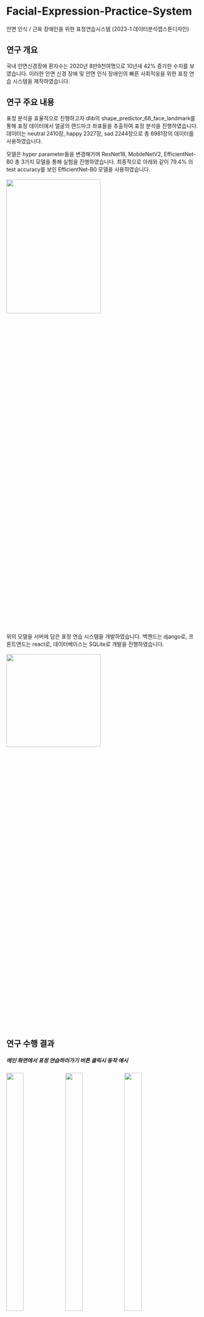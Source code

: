 # Facial-Expression-Practice-System
안면 인식 / 근육 장애인을 위한 표정연습시스템 (2023-1 데이터분석캡스톤디자인)

## 연구 개요
국내 안면신경장애 환자수는 2020년 8만9천여명으로 10년새 42% 증가한 수치를 보였습니다. 이러한 안면 신경 장애 및 안면 인식 장애인의 빠른 사회적응을 위한 표정 연습 시스템을 제작하였습니다.

## 연구 주요 내용
표정 분석을 효율적으로 진행하고자 dlib의 shape_predictor_68_face_landmark를 통해 표정 데이터에서 얼굴의 랜드마크 좌표들을 추출하여 표정 분석을 진행하였습니다. 데이터는 neutral 2410장, happy 2327장, sad 2244장으로 총 6981장의 데이터를 사용하였습니다.

모델은 hyper parameter들을 변경해가며 ResNet18, MobileNetV2, EfficientNet-B0 총 3가지 모델을 통해 실험을 진행하였습니다. 최종적으로 아래와 같이 79.4% 의 test accuracy를 보인 EfficientNet-B0 모델을 사용하였습니다.
<br><br><img src = "https://github.com/jeongmin1217/Facial-Expression-Practice-System/assets/79658037/54337efc-4a46-4e4f-ab33-afcfb6ba58e8" width="70%" height="30%">
<br><br>
위의 모델을 서버에 담은 표정 연습 시스템을 개발하였습니다. 백엔드는 django로, 프론트앤드는 react로, 데이터베이스는 SQLite로 개발을 진행하였습니다.
<br><br><img src = "https://github.com/jeongmin1217/Facial-Expression-Practice-System/assets/79658037/64974ea1-74e8-4de2-9df4-8a7cf72aea96" width="70%" height="25%">

## 연구 수행 결과
<h5>메인 화면에서 표정 연습하러가기 버튼 클릭시 동작 예시</h5>
<img src = "https://github.com/jeongmin1217/Facial-Expression-Practice-System/assets/79658037/78eb4946-4e20-400a-8439-0f5447da37b6" width="30%" height="40%">
<img src = "https://github.com/jeongmin1217/Facial-Expression-Practice-System/assets/79658037/02d6af8f-ecdc-486d-9e75-59ea36600935" width="30%" height="40%">
<img src = "https://github.com/jeongmin1217/Facial-Expression-Practice-System/assets/79658037/82e48dc2-8cc7-43d8-9c56-a97bfda89792" width="30%" height="40%">
<img src = "https://github.com/jeongmin1217/Facial-Expression-Practice-System/assets/79658037/22030351-2431-4469-9ea9-8a13375dcfc8" width="35%" height="40%">
<img src = "https://github.com/jeongmin1217/Facial-Expression-Practice-System/assets/79658037/0486760a-07da-44ee-baf5-4420a268637d" width="35%" height="40%">
<h5>메인 화면에서 표정 맞추러가기 버튼 클릭시 동작 예시</h5>
<img src = "https://github.com/jeongmin1217/Facial-Expression-Practice-System/assets/79658037/58c52b20-eaf1-4466-995e-a1571aa987c2" width="35%" height="40%">
<img src = "https://github.com/jeongmin1217/Facial-Expression-Practice-System/assets/79658037/e19cac1f-cd9d-46bf-98f2-d2cc3956b799" width="35%" height="40%"> <br>
<img src = "https://github.com/jeongmin1217/Facial-Expression-Practice-System/assets/79658037/708f4a76-e88d-4778-9dd8-09621203d9d0" width="35%" height="40%">
<img src = "https://github.com/jeongmin1217/Facial-Expression-Practice-System/assets/79658037/17d9ff4b-1360-402d-bd77-2e3e7b739e14" width="35%" height="40%"> <br>

## Main Functions
1. Score data in calendar
2. Score changes in realtime
3. Stats of score which can give user feedback

## More To Do
1. Consider the case when user do many times of recording in one day
2. Provide the stats of score when you click the score of specific date on calendar
3. Consider more accurate & diverse factors about calculating the concentration score
